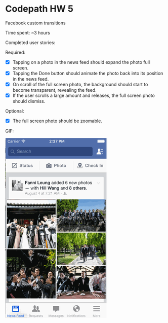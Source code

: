 # Codepath HW 5
Facebook custom transitions

Time spent: ~3 hours

Completed user stories:

Required:

- [x] Tapping on a photo in the news feed should expand the photo full screen.
- [x] Tapping the Done button should animate the photo back into its position in the news feed.
- [x] On scroll of the full screen photo, the background should start to become transparent, revealing the feed.
- [x] If the user scrolls a large amount and releases, the full screen photo should dismiss.

Optional:

- [x] The full screen photo should be zoomable.

GIF:

![codepath hw 5](https://github.com/alvinhsia/Codepath-Assignment-5/blob/master/Codepath%20HW%205.gif)
